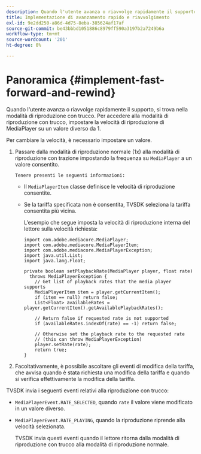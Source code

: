 ```yaml
---
description: Quando l'utente avanza o riavvolge rapidamente il supporto, si trova nella modalità di riproduzione con trucco. Per accedere alla modalità di riproduzione con trucco, impostare la velocità di riproduzione di MediaPlayer su un valore diverso da 1.
title: Implementazione di avanzamento rapido e riavvolgimento
exl-id: 9e2dd250-a86d-4d75-8eba-385624af17af
source-git-commit: be43bbbd1051886c8979ff590a3197b2a7249b6a
workflow-type: tm+mt
source-wordcount: '201'
ht-degree: 0%

---
```


# Panoramica {#implement-fast-forward-and-rewind}

Quando l&#39;utente avanza o riavvolge rapidamente il supporto, si trova nella modalità di riproduzione con trucco. Per accedere alla modalità di riproduzione con trucco, impostare la velocità di riproduzione di MediaPlayer su un valore diverso da 1.

Per cambiare la velocità, è necessario impostare un valore.

1. Passare dalla modalità di riproduzione normale (1x) alla modalità di riproduzione con trazione impostando la frequenza su `MediaPlayer` a un valore consentito.

       Tenere presenti le seguenti informazioni:
   
   * Il `MediaPlayerItem` classe definisce le velocità di riproduzione consentite.
   * Se la tariffa specificata non è consentita, TVSDK seleziona la tariffa consentita più vicina.

      L’esempio che segue imposta la velocità di riproduzione interna del lettore sulla velocità richiesta:

      ```
      import com.adobe.mediacore.MediaPlayer; 
      import com.adobe.mediacore.MediaPlayerItem; 
      import com.adobe.mediacore.MediaPlayerException; 
      import java.util.List; 
      import java.lang.Float; 
      
      private boolean setPlaybackRate(MediaPlayer player, float rate)  
        throws MediaPlayerException { 
          // Get list of playback rates that the media player supports 
          MediaPlayerItem item = player.getCurrentItem(); 
          if (item == null) return false; 
          List<Float> availableRates = player.getCurrentItem().getAvailablePlaybackRates(); 
      
          // Return false if requested rate is not supported 
          if (availableRates.indexOf(rate) == -1) return false; 
      
          // Otherwise set the playback rate to the requested rate  
          // (this can throw MediaPlayerException) 
          player.setRate(rate); 
          return true; 
      }
      ```

1. Facoltativamente, è possibile ascoltare gli eventi di modifica della tariffa, che avvisa quando è stata richiesta una modifica della tariffa e quando si verifica effettivamente la modifica della tariffa.

TVSDK invia i seguenti eventi relativi alla riproduzione con trucco:

* `MediaPlayerEvent.RATE_SELECTED`, quando `rate` il valore viene modificato in un valore diverso.

* `MediaPlayerEvent.RATE_PLAYING`, quando la riproduzione riprende alla velocità selezionata.

   TVSDK invia questi eventi quando il lettore ritorna dalla modalità di riproduzione con trucco alla modalità di riproduzione normale.
